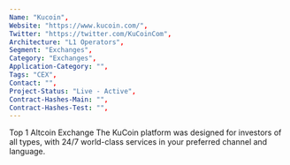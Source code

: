 ```yaml
---
Name: "Kucoin",
Website: "https://www.kucoin.com/",
Twitter: "https://twitter.com/KuCoinCom",
Architecture: "L1 Operators",
Segment: "Exchanges",
Category: "Exchanges",
Application-Category: "",
Tags: "CEX",
Contact: "",
Project-Status: "Live - Active",
Contract-Hashes-Main: "",
Contract-Hashes-Test: "",
---
```

<!--lang:en--> 
Top 1 Altcoin Exchange
The KuCoin platform was designed for investors of all types, with 24/7 world-class services in your preferred channel and language.
<!--lang:es--] 
Los 1 principales intercambios de altcoins
La plataforma KuCoin fue diseñada para inversionistas de todo tipo, con servicios de clase mundial las 24 horas, los 7 días de la semana en su canal e idioma preferido.
<!--lang:de--] 
Top 1 Altcoin-Börse
Die KuCoin-Plattform wurde für Investoren aller Art entwickelt, mit erstklassigen 24/7-Services in Ihrem bevorzugten Kanal und Ihrer bevorzugten Sprache.
<!--lang:fr--] 
Top 1 échange Altcoin
La plate-forme KuCoin a été conçue pour les investisseurs de tous types, avec des services de classe mondiale 24h/24 et 7j/7 dans votre canal et votre langue préférés.
<!--lang:pl--] 
Pierwsza giełda altcoinów
Platforma KuCoin została zaprojektowana dla inwestorów wszystkich typów, oferując światowej klasy usługi 24/7 w preferowanym przez Ciebie kanale i języku.
<!--lang:uk--] 
1 найкраща біржа альткойнів
Платформа KuCoin була розроблена для інвесторів усіх типів із цілодобовими послугами світового рівня на обраному вами каналі та мовою.
[!--lang:*-->  
